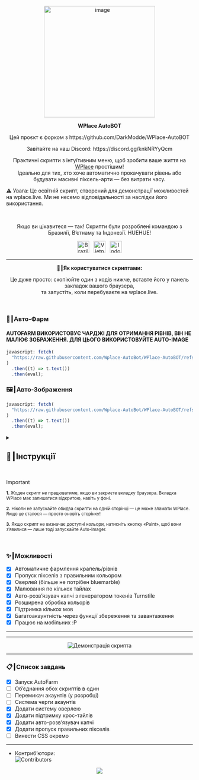 <p align="center">
  <img width="300" height="300" alt="image" src="https://github.com/user-attachments/assets/92c38d55-37ef-4e88-bf24-9dba693fa0ab" />
</p>

<p align="center"><strong>WPlace AutoBOT</strong></p>
<p align="center">
Цей проєкт є форком з https://github.com/DarkModde/WPlace-AutoBOT
</p>
<p align="center">
  Завітайте на наш Discord: https://discord.gg/knkNRYyQcm
</p>
<p align="center">
  Практичні скрипти з інтуїтивним меню, щоб зробити ваше життя на <a href="https://wplace.live" target="_blank">WPlace</a> простішим!<br>
  Ідеально для тих, хто хоче автоматично прокачувати рівень або будувати масивні піксель-арти — без витрати часу.
  
  ⚠️ Увага: Це освітній скрипт, створений для демонстрації можливостей на wplace.live. Ми не несемо відповідальності за наслідки його використання.
</p>

<br>

<p align="center">
  Якщо ви цікавитеся — так! Скрипти були розроблені командою з Бразилії, В’єтнаму та Індонезії. HUEHUE!</strong></sub>
  <p align="center">
  <img src="https://cdn.jsdelivr.net/gh/hjnilsson/country-flags/svg/br.svg" alt="Brazil" width="32"/>
  &nbsp;
  <img src="https://cdn.jsdelivr.net/gh/hjnilsson/country-flags/svg/vn.svg" alt="Vietnam" width="32"/>
  &nbsp;
  <img src="https://cdn.jsdelivr.net/gh/hjnilsson/country-flags/svg/id.svg" alt="Indonesia" width="32"/>
</p>
</p>

---

<p align="center"><strong>🚀┃Як користуватися скриптами:</strong></p>

<p align="center">
  Це дуже просто: скопіюйте один з кодів нижче, вставте його у панель закладок вашого браузера,<br>
  та запустіть, коли перебуваєте на wplace.live.
</p>

<br>

### 🎯┃Авто-Фарм

#### AUTOFARM ВИКОРИСТОВУЄ ЧАРДЖІ ДЛЯ ОТРИМАННЯ РІВНІВ, ВІН НЕ МАЛЮЄ ЗОБРАЖЕННЯ. ДЛЯ ЦЬОГО ВИКОРИСТОВУЙТЕ AUTO-IMAGE

```js
javascript: fetch(
  "https://raw.githubusercontent.com/Wplace-AutoBot/WPlace-AutoBOT/refs/heads/main/Auto-Farm.js"
)
  .then((t) => t.text())
  .then(eval);
```

### 🖼️┃Авто-Зображення

```js
javascript: fetch(
  "https://raw.githubusercontent.com/Wplace-AutoBot/WPlace-AutoBOT/refs/heads/main/Auto-Image.js"
)
  .then((t) => t.text())
  .then(eval);
```

<details>
  <summary><h2>📖┃Інструкції</h2></summary>

---

![Частина 1](https://i.imgur.com/yneG5if.png)

---

![Частина 2](https://i.imgur.com/ZRpU0wZ.png)

---

![Частина 3](https://i.imgur.com/lfjfcEw.png)

</details>

<br>

> [!IMPORTANT]
>
> <p><sub><strong>1.</strong> Жоден скрипт не працюватиме, якщо ви закриєте вкладку браузера. Вкладка WPlace має залишатися відкритою, навіть у фоні.</sub></p>
> <p><sub><strong>2.</strong> Ніколи не запускайте обидва скрипти на одній сторінці — це може зламати WPlace. Якщо це сталося — просто оновіть сторінку!</sub></p>
> <p><sub><strong>3.</strong> Якщо скрипт не визначає доступні кольори, натисніть кнопку «Paint», щоб вони з’явилися — лише тоді запускайте Auto-Imager.</sub></p>

<br>

### ✨┃Можливості

- [x] Автоматичне фармлення крапель/рівнів
- [x] Пропуск пікселів з правильним кольором
- [x] Оверлей (більше не потрібен bluemarble)
- [x] Малювання по кількох тайлах
- [x] Авто-розв’язувач капчі з генератором токенів Turnstile
- [x] Розширена обробка кольорів
- [x] Підтримка кількох мов
- [x] Багатоакаунтність через функції збереження та завантаження
- [x] Працює на мобільних :P

---

---

<p align="center">
  <img src="https://i.imgur.com/lyNQUsY.png" alt="Демонстрація скрипта"/>
</p>

---

### 📋┃Список завдань

- [x] Запуск AutoFarm
- [ ] Об’єднання обох скриптів в один
- [ ] Перемикач акаунтів (у розробці)
- [ ] Система черги акаунтів
- [x] Додати систему оверлею
- [x] Додати підтримку крос-тайлів
- [x] Додати авто-розв’язувач капчі
- [x] Додати пропуск правильних пікселів
- [ ] Винести CSS окремо

---

- Контриб’ютори:  
  <img src="https://contrib.rocks/image?repo=Wplace-AutoBot/WPlace-AutoBOT" alt="Contributors" />

<p align="center">
  <a href="#"><img src="https://komarev.com/ghpvc/?username=WPlace-AutoBOT&style=for-the-badge&label=Перегляди:&color=gray"/></a>
</p>
